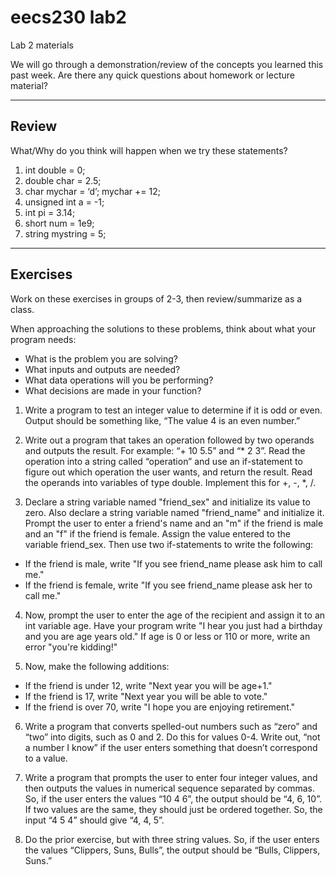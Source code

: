 # eecs230 lab2
Lab 2 materials

We will go through a demonstration/review of the concepts you learned this past week.
Are there any quick questions about homework or lecture material?

--------------
Review
--------------

What/Why do you think will happen when we try these statements?

1. int double = 0;
2. double char = 2.5;
3. char mychar = ‘d’; mychar += 12;
4. unsigned int a = -1;
5. int pi = 3.14;
6. short num = 1e9;
7. string mystring = 5;

--------------
Exercises
--------------

Work on these exercises in groups of 2-3, then review/summarize as a class.

When approaching the solutions to these problems, think about what your program needs:
  - What is the problem you are solving?
  - What inputs and outputs are needed?
  - What data operations will you be performing?
  - What decisions are made in your function?

1. Write a program to test an integer value to determine if it is odd or even.
Output should be something like, “The value 4 is an even number.”

2. Write out a program that takes an operation followed by two operands and
outputs the result. For example: “+ 10 5.5” and “* 2 3”. Read the operation into a
string called “operation” and use an if-statement to figure out which operation the
user wants, and return the result. Read the operands into variables of type double.
Implement this for +, -, *, /.

3. Declare a string variable named "friend_sex" and initialize its value to zero.
Also declare a string variable named "friend_name" and initialize it.
Prompt the user to enter a friend's name and an "m" if the friend is male
and an "f" if the friend is female.
Assign the value entered to the variable friend_sex.
Then use two if-statements to write the following:
  - If the friend is male, write "If you see friend_name please ask him to call me."
  - If the friend is female, write "If you see friend_name please ask her to call me."

4. Now, prompt the user to enter the age of the recipient and assign it to an int
variable age. Have your program write "I hear you just had a birthday and you are age
years old." If age is 0 or less or 110 or more, write an error "you're kidding!"

5. Now, make the following additions:
  - If the friend is under 12, write "Next year you will be age+1."
  - If the friend is 17, write "Next year you will be able to vote."
  - If the friend is over 70, write "I hope you are enjoying retirement."

6. Write a program that converts spelled-out numbers such as “zero” and “two” into digits,
such as 0 and 2. Do this for values 0-4. Write out, “not a number I know” if the user
enters something that doesn’t correspond to a value.

7. Write a program that prompts the user to enter four integer values, and then outputs
the values in numerical sequence separated by commas.
So, if the user enters the values “10 4 6”, the output should be “4, 6, 10”.
If two values are the same, they should just be ordered together.
So, the input “4 5 4” should give “4, 4, 5”.

8. Do the prior exercise, but with three string values.
So, if the user enters the values “Clippers, Suns, Bulls”,
the output should be “Bulls, Clippers, Suns.”
